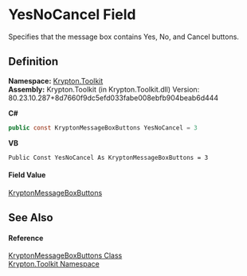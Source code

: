 # YesNoCancel Field


Specifies that the message box contains Yes, No, and Cancel buttons.



## Definition
**Namespace:** <a href="79d2eac2-21f4-54ff-7552-b20c33c30600.md">Krypton.Toolkit</a>  
**Assembly:** Krypton.Toolkit (in Krypton.Toolkit.dll) Version: 80.23.10.287+8d7660f9dc5efd033fabe008ebfb904beab6d444

**C#**
``` C#
public const KryptonMessageBoxButtons YesNoCancel = 3
```
**VB**
``` VB
Public Const YesNoCancel As KryptonMessageBoxButtons = 3
```



#### Field Value
<a href="fb4b002a-36d8-4021-2af1-15c5951eb49d.md">KryptonMessageBoxButtons</a>

## See Also


#### Reference
<a href="fb4b002a-36d8-4021-2af1-15c5951eb49d.md">KryptonMessageBoxButtons Class</a>  
<a href="79d2eac2-21f4-54ff-7552-b20c33c30600.md">Krypton.Toolkit Namespace</a>  
